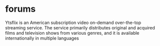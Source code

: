 # forums
Ytsflix is an American subscription video on-demand over-the-top streaming service. The service primarily distributes original and acquired films and television shows from various genres, and it is available internationally in multiple languages
